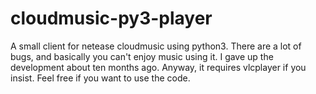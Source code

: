 # cloudmusic-py3-player

 A small client for netease cloudmusic using python3.
 There are a lot of bugs, and basically you can't enjoy music using it.
 I gave up the development about ten months ago.
 Anyway, it requires vlcplayer if you insist.
 Feel free if you want to use the code.
